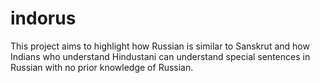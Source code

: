 # indorus
This project aims to highlight how Russian is similar to Sanskrut and how Indians who understand Hindustani can understand special sentences in Russian with no prior knowledge of Russian. 
